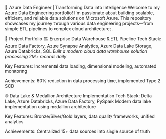 🚀 Azure Data Engineer | Transforming Data into Intelligence
Welcome to my Azure Data Engineering portfolio! I'm passionate about building scalable, efficient, and reliable data solutions on Microsoft Azure. This repository showcases my journey through various data engineering projects—from simple ETL pipelines to complex cloud architectures.

📂 Project Portfolio
🏗️ Enterprise Data Warehouse & ETL Pipeline
Tech Stack: Azure Data Factory, Azure Synapse Analytics, Azure Data Lake Storage, Azure Databricks, SQL
*Built a modern cloud data warehouse solution processing 2M+ records daily*

Key Features: Incremental data loading, dimensional modeling, automated monitoring

Achievements: 60% reduction in data processing time, implemented Type 2 SCD

🌐 Data Lake & Medallion Architecture Implementation
Tech Stack: Delta Lake, Azure Databricks, Azure Data Factory, PySpark
Modern data lake implementation using medallion architecture

Key Features: Bronze/Silver/Gold layers, data quality frameworks, unified analytics

Achievements: Centralized 15+ data sources into single source of truth
